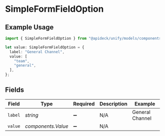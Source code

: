 # SimpleFormFieldOption

## Example Usage

```typescript
import { SimpleFormFieldOption } from "@apideck/unify/models/components";

let value: SimpleFormFieldOption = {
  label: "General Channel",
  value: [
    "team",
    "general",
  ],
};
```

## Fields

| Field              | Type               | Required           | Description        | Example            |
| ------------------ | ------------------ | ------------------ | ------------------ | ------------------ |
| `label`            | *string*           | :heavy_minus_sign: | N/A                | General Channel    |
| `value`            | *components.Value* | :heavy_minus_sign: | N/A                |                    |
